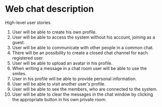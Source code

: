 # Web chat description
High-level user stories

1. User will be able to create his own profile.
2. User will be able to access the system without his account, joining as a guest.
3. User will be able to communicate with other people in a common chat.
4. There will be an possibility to create a closed chat channel for each registered user.
5. User will be able to upload an avatar in his profile.
6. When writing a message in a chat room user will be able to use the smiles.
7. User in his profile will be able to provide personal information.
8. User will be able to visit another user's profile.
9. User will be able to see the members, who are connected to the system.
10. User will be able to clear the messages in the chat window by clicking the appropriate button in his own private room.
